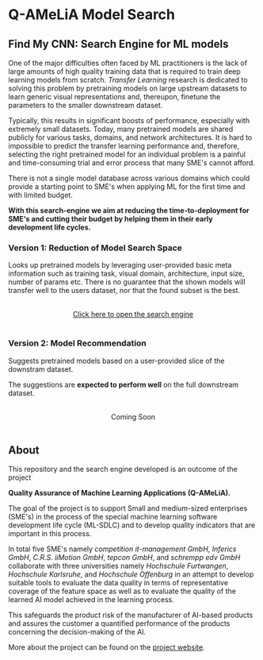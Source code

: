 # Q-AMeLiA Model Search

## Find My CNN: Search Engine for ML models
One of the major difficulties often faced by ML practitioners is the lack of large amounts of high quality training data that is required to train deep learning models from scratch. *Transfer Learning* research is dedicated to solving this problem by pretraining models on large upstream datasets to learn generic visual representations and, thereupon, finetune the parameters to the smaller downstream dataset.

Typically, this results in significant boosts of performance, especially with extremely small datasets. Today, many pretrained models are shared publicly for various tasks, domains, and network architectures. It is hard to impossible to predict the transfer learning performance and, therefore, selecting the right pretrained model for an individual problem is a painful and time-consuming trial and error process that many SME's cannot afford.

There is not a single model database across various domains which could provide a starting point to SME's when applying ML for the first time and with limited budget.

**With this search-engine we aim at reducing the time-to-deployment for SME's and cutting their budget by helping them in their early development life cycles.**

### Version 1: Reduction of Model Search Space

Looks up pretrained models by leveraging user-provided basic meta information such as training task, visual domain, architecture, input size, number of params etc. There is no guarantee that the shown models will transfer well to the users dataset, nor that the found subset is the best.

<p align="center">
  <br/>
  <a href="https://q-amelia.github.io/searchengine/" target="_blank">Click here to open the search engine</a>
  <br/><br/>
</p>

### Version 2: Model Recommendation

Suggests pretrained models based on a user-provided slice of the downstram dataset. 

The suggestions are **expected to perform well** on the full downstream dataset.

<p align="center">
  <br/>
  Coming Soon
  <br/><br/>
</p>


## About
This repository and the search engine developed is an outcome of the project

**Quality Assurance of Machine Learning Applications (Q-AMeLiA).**

The goal of the project is to support Small and medium-sized enterprises (SME's) in the process of the special machine learning software development life cycle (ML-SDLC) and to develop quality indicators that are important in this process. 

In total five SME's namely _competition it-management GmbH_, _Inferics GmbH_, _C.R.S. iiMotion GmbH_, _tepcon GmbH_, and _schrempp edv GmbH_ collaborate with three universities namely _Hochschule Furtwangen_, _Hochschule Karlsruhe_, and _Hochschule Offenburg_ in an attempt to develop suitable tools to evaluate the data quality in terms of representative coverage of the feature space as well as to evaluate the quality of the learned AI model achieved in the learning process. 

This safeguards the product risk of the manufacturer of AI-based products and assures the customer a quantified performance of the products concerning the decision-making of the AI. 

More about the project can be found on the [project website](https://q-amelia.in.hs-furtwangen.de).
